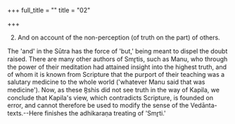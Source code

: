 +++
full_title = ""
title = "02"

+++


2. And on account of the non-perception (of truth on the part) of others.

The 'and' in the Sūtra has the force of 'but,' being meant to dispel the doubt raised. There are many other authors of Smr̥tis, such as Manu, who through the power of their meditation had attained insight into the highest truth, and of whom it is known from Scripture that the purport of their teaching was a salutary medicine to the whole world ('whatever Manu said that was medicine'). Now, as these R̥shis did not see truth in the way of Kapila, we conclude that Kapila's view, which contradicts Scripture, is founded on error, and cannot therefore be used to modify the sense of the Vedānta-texts.--Here finishes the adhikaraṇa treating of 'Smr̥ti.'

